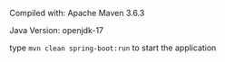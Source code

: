 Compiled with: Apache Maven 3.6.3

Java Version: openjdk-17 

type ``mvn clean spring-boot:run`` to start the application